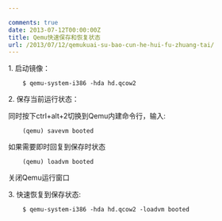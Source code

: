 ```yaml
---

comments: true
date: 2013-07-12T00:00:00Z
title: Qemu快速保存和恢复状态
url: /2013/07/12/qemukuai-su-bao-cun-he-hui-fu-zhuang-tai/
---
```


1\. 启动镜像：

```
	$ qemu-system-i386 -hda hd.qcow2
```

2\. 保存当前运行状态：

同时按下ctrl+alt+2切换到Qemu内建命令行，输入:

```
	(qemu) savevm booted
```

如果需要即时回复到保存时状态

```
	(qemu) loadvm booted
```

关闭Qemu运行窗口

3\. 快速恢复到保存状态:

```
	$ qemu-system-i386 -hda hd.qcow2 -loadvm booted
```


